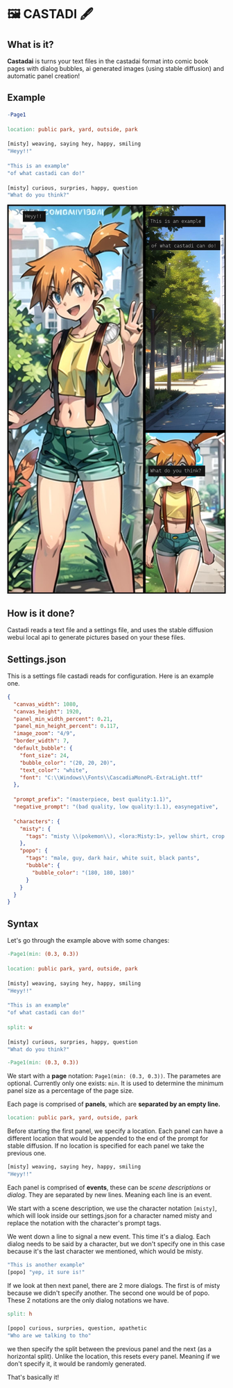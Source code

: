 # 🖼️ CASTADI 🖋️

## What is it?

**Castadai** is turns your text files in the castadai format into comic book pages with dialog bubbles, ai generated images (using stable diffusion) and automatic panel creation!

## Example

```mk
-Page1

location: public park, yard, outside, park

[misty] weaving, saying hey, happy, smiling
"Heyy!!"

"This is an example"
"of what castadi can do!"

[misty] curious, surpries, happy, question
"What do you think?"

```

![Alt text](example_page.jpg)

## How is it done?

Castadi reads a text file and a settings file, and uses the stable diffusion webui local api to generate pictures based on your these files.

## Settings.json

This is a settings file castadi reads for configuration. Here is an example one.

```json
{
  "canvas_width": 1080,
  "canvas_height": 1920,
  "panel_min_width_percent": 0.21,
  "panel_min_height_percent": 0.117,
  "image_zoom": "4/9",
  "border_width": 7,
  "default_bubble": {
    "font_size": 24,
    "bubble_color": "(20, 20, 20)",
    "text_color": "white",
    "font": "C:\\Windows\\Fonts\\CascadiaMonoPL-ExtraLight.ttf"
  },

  "prompt_prefix": "(masterpiece, best quality:1.1)",
  "negative_prompt": "(bad quality, low quality:1.1), easynegative",

  "characters": {
    "misty": {
      "tags": "misty \\(pokemon\\), <lora:Misty:1>, yellow shirt, crop top, suspender shorts"
    },
    "popo": {
      "tags": "male, guy, dark hair, white suit, black pants",
      "bubble": {
        "bubble_color": "(180, 180, 180)"
      }
    }
  }
}
```

## Syntax

Let's go through the example above with some changes:

```mk
-Page1(min: (0.3, 0.3))

location: public park, yard, outside, park

[misty] weaving, saying hey, happy, smiling
"Heyy!!"

"This is an example"
"of what castadi can do!"

split: w

[misty] curious, surpries, happy, question
"What do you think?"
```

```mk
-Page1(min: (0.3, 0.3))
```

We start with a **page** notation: `Page1(min: (0.3, 0.3))`.
The parametes are optional. Currently only one exists: `min`. It is used to determine the minimum panel size as a percentage of the page size.

Each page is comprised of **panels**, which are **separated by an empty line.**

```mk
location: public park, yard, outside, park
```

Before starting the first panel, we specify a location. Each panel can have a different location that would be appended to the end of the prompt for stable diffusion. If no location is specified for each panel we take the previous one.

```mk
[misty] weaving, saying hey, happy, smiling
"Heyy!!"
```

Each panel is comprised of **events**, these can be _scene descriptions_ or _dialog_. They are separated by new lines. Meaning each line is an event.

We start with a scene description, we use the character notation `[misty]`, which will look inside our settings.json for a character named misty and replace the notation with the character's prompt tags.

We went down a line to signal a new event. This time it's a dialog. Each dialog needs to be said by a character, but we don't specify one in this case because it's the last character we mentioned, which would be misty.

```mk
"This is another example"
[popo] "yep, it sure is!"
```

If we look at then next panel, there are 2 more dialogs. The first is of misty because we didn't specify another. The second one would be of popo. These 2 notations are the only dialog notations we have.

```mk
split: h

[popo] curious, surpries, question, apathetic
"Who are we talking to tho"
```

we then specify the split between the previous panel and the next (as a horizontal split). Unlike the location, this resets every panel. Meaning if we don't specify it, it would be randomly generated.

That's basically it!
